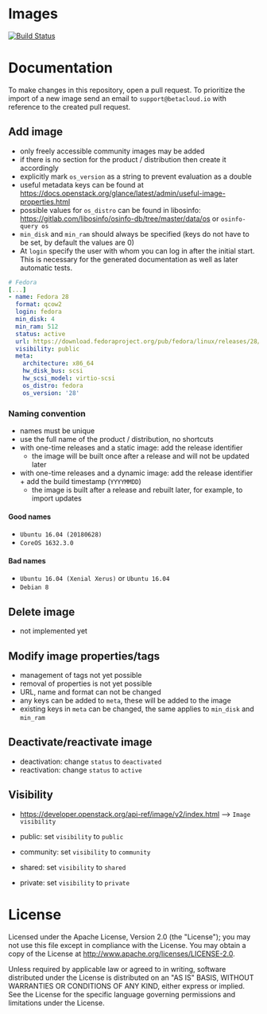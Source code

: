 # Images

[![Build Status](https://travis-ci.com/betacloud/images.svg?branch=master)](https://travis-ci.com/betacloud/images)

# Documentation

To make changes in this repository, open a pull request. To prioritize the import of a new image send an email to
`support@betacloud.io` with reference to the created pull request.

## Add image

* only freely accessible community images may be added
* if there is no section for the product / distribution then create it accordingly
* explicitly mark `os_version` as a string to prevent evaluation as a double
* useful metadata keys can be found at https://docs.openstack.org/glance/latest/admin/useful-image-properties.html
* possible values for `os_distro` can be found in libosinfo: https://gitlab.com/libosinfo/osinfo-db/tree/master/data/os or `osinfo-query os`
* `min_disk` and `min_ram` should always be specified (keys do not have to be set, by default the values are 0)
* At `login` specify the user with whom you can log in after the initial start. This is necessary for the generated documentation as well as later automatic tests.

```yaml
# Fedora
[...]
- name: Fedora 28
  format: qcow2
  login: fedora
  min_disk: 4
  min_ram: 512
  status: active
  url: https://download.fedoraproject.org/pub/fedora/linux/releases/28/Cloud/x86_64/images/Fedora-Cloud-Base-28-1.1.x86_64.qcow2
  visibility: public
  meta:
    architecture: x86_64
    hw_disk_bus: scsi
    hw_scsi_model: virtio-scsi
    os_distro: fedora
    os_version: '28'
```

### Naming convention

* names must be unique
* use the full name of the product / distribution, no shortcuts
* with one-time releases and a static image: add the release identifier
  * the image will be built once after a release and will not be updated later
* with one-time releases and a dynamic image: add the release identifier + add the build timestamp (`YYYYMMDD`)
  * the image is built after a release and rebuilt later, for example, to import updates

#### Good names

* `Ubuntu 16.04 (20180628)`
* `CoreOS 1632.3.0`

#### Bad names

* `Ubuntu 16.04 (Xenial Xerus)` or `Ubuntu 16.04`
* `Debian 8`

## Delete image

* not implemented yet

## Modify image properties/tags

* management of tags not yet possible
* removal of properties is not yet possible
* URL, name and format can not be changed
* any keys can be added to `meta`, these will be added to the image
* existing keys in `meta` can be changed, the same applies to `min_disk` and `min_ram`

## Deactivate/reactivate image

* deactivation: change `status` to `deactivated`
* reactivation: change `status` to `active`

## Visibility

* https://developer.openstack.org/api-ref/image/v2/index.html --> `Image visibility`

* public: set `visibility` to `public`
* community: set `visibility` to `community`
* shared: set `visibility` to `shared`
* private: set `visibility` to `private`

# License

Licensed under the Apache License, Version 2.0 (the "License");
you may not use this file except in compliance with the License.
You may obtain a copy of the License at http://www.apache.org/licenses/LICENSE-2.0.

Unless required by applicable law or agreed to in writing, software
distributed under the License is distributed on an "AS IS" BASIS,
WITHOUT WARRANTIES OR CONDITIONS OF ANY KIND, either express or implied.
See the License for the specific language governing permissions and
limitations under the License.
